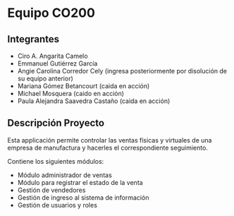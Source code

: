 <h1>Equipo CO200</h1>
<h2>Integrantes</h2>
<ul>
  <li>Ciro A. Angarita Camelo</li>
<li>Emmanuel Gutiérrez García</li>
<li>Angie Carolina Corredor Cely (ingresa posteriormente por disolución de su equipo anterior)</li>
<li>Mariana Gómez Betancourt (caida en acción)</li>
<li>Michael Mosquera (caido en acción)</li>
<li>Paula Alejandra Saavedra Castaño (caida en acción)</li>
</ul>
<h2>Descripción Proyecto</h2>
Esta applicación permite controlar las ventas físicas y virtuales de una empresa de manufactura y hacerles el correspondiente seguimiento.

Contiene los siguientes módulos:
<ul>
<li>Módulo administrador de ventas</li>
<li>Módulo para registrar el estado de la venta</li>
<li>Gestión de vendedores</li>
<li>Gestión de ingreso al sistema de información</li>
<li>Gestión de usuarios y roles</li>
              </ul>